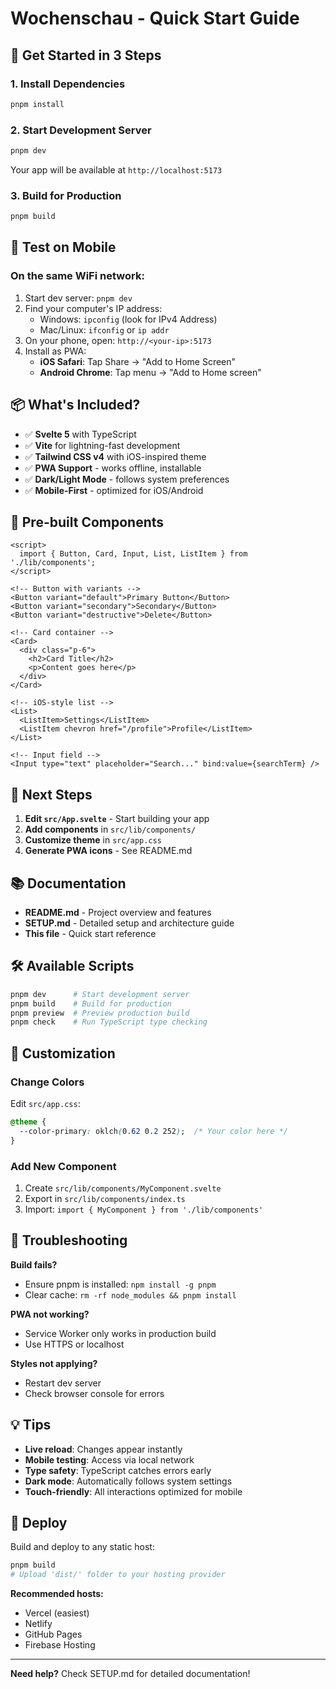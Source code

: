 # Wochenschau - Quick Start Guide

## 🚀 Get Started in 3 Steps

### 1. Install Dependencies
```bash
pnpm install
```

### 2. Start Development Server
```bash
pnpm dev
```

Your app will be available at `http://localhost:5173`

### 3. Build for Production
```bash
pnpm build
```

## 📱 Test on Mobile

### On the same WiFi network:

1. Start dev server: `pnpm dev`
2. Find your computer's IP address:
   - Windows: `ipconfig` (look for IPv4 Address)
   - Mac/Linux: `ifconfig` or `ip addr`
3. On your phone, open: `http://<your-ip>:5173`
4. Install as PWA:
   - **iOS Safari**: Tap Share → "Add to Home Screen"
   - **Android Chrome**: Tap menu → "Add to Home screen"

## 📦 What's Included?

- ✅ **Svelte 5** with TypeScript
- ✅ **Vite** for lightning-fast development
- ✅ **Tailwind CSS v4** with iOS-inspired theme
- ✅ **PWA Support** - works offline, installable
- ✅ **Dark/Light Mode** - follows system preferences
- ✅ **Mobile-First** - optimized for iOS/Android

## 🎨 Pre-built Components

```svelte
<script>
  import { Button, Card, Input, List, ListItem } from './lib/components';
</script>

<!-- Button with variants -->
<Button variant="default">Primary Button</Button>
<Button variant="secondary">Secondary</Button>
<Button variant="destructive">Delete</Button>

<!-- Card container -->
<Card>
  <div class="p-6">
    <h2>Card Title</h2>
    <p>Content goes here</p>
  </div>
</Card>

<!-- iOS-style list -->
<List>
  <ListItem>Settings</ListItem>
  <ListItem chevron href="/profile">Profile</ListItem>
</List>

<!-- Input field -->
<Input type="text" placeholder="Search..." bind:value={searchTerm} />
```

## 🎯 Next Steps

1. **Edit `src/App.svelte`** - Start building your app
2. **Add components** in `src/lib/components/`
3. **Customize theme** in `src/app.css`
4. **Generate PWA icons** - See README.md

## 📚 Documentation

- **README.md** - Project overview and features
- **SETUP.md** - Detailed setup and architecture guide
- **This file** - Quick start reference

## 🛠 Available Scripts

```bash
pnpm dev      # Start development server
pnpm build    # Build for production
pnpm preview  # Preview production build
pnpm check    # Run TypeScript type checking
```

## 🎨 Customization

### Change Colors
Edit `src/app.css`:
```css
@theme {
  --color-primary: oklch(0.62 0.2 252);  /* Your color here */
}
```

### Add New Component
1. Create `src/lib/components/MyComponent.svelte`
2. Export in `src/lib/components/index.ts`
3. Import: `import { MyComponent } from './lib/components'`

## 🐛 Troubleshooting

**Build fails?**
- Ensure pnpm is installed: `npm install -g pnpm`
- Clear cache: `rm -rf node_modules && pnpm install`

**PWA not working?**
- Service Worker only works in production build
- Use HTTPS or localhost

**Styles not applying?**
- Restart dev server
- Check browser console for errors

## 💡 Tips

- **Live reload**: Changes appear instantly
- **Mobile testing**: Access via local network
- **Type safety**: TypeScript catches errors early
- **Dark mode**: Automatically follows system settings
- **Touch-friendly**: All interactions optimized for mobile

## 🚢 Deploy

Build and deploy to any static host:

```bash
pnpm build
# Upload 'dist/' folder to your hosting provider
```

**Recommended hosts:**
- Vercel (easiest)
- Netlify
- GitHub Pages
- Firebase Hosting

---

**Need help?** Check SETUP.md for detailed documentation!
